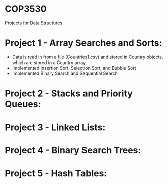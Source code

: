 # COP3530 
Projects for Data Structures

# Project 1 -  Array Searches and Sorts:
  
  - Data is read in from a file (Countries1.csv) and stored in Country objects, which are stored in a Country array.
  - Implemented Insertion Sort, Selection Sort, and Bubble Sort
  - Implemented Binary Search and Sequential Search


 # Project 2 - Stacks and Priority Queues: 
 
 # Project 3 - Linked Lists: 
 
 # Project 4 - Binary Search Trees: 
 
 # Project 5 - Hash Tables: 
